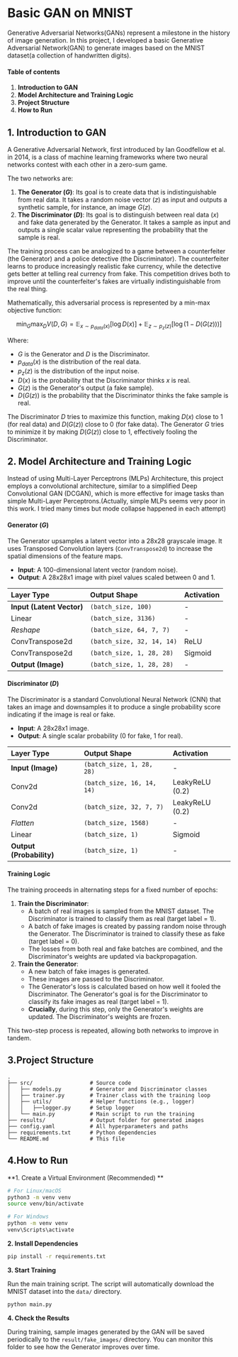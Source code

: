 # Basic GAN on MNIST

Generative Adversarial Networks(GANs) represent a milestone in the history of image generation. In this project, I developed a basic Generative Adversarial Network(GAN) to generate images based on the MNIST dataset(a collection of handwritten digits).

#### Table of contents

1. **Introduction to GAN**
2. **Model Architecture and Training Logic**
3. **Project Structure**
4. **How to Run**

## 1. Introduction to GAN

A Generative Adversarial Network, first introduced by Ian Goodfellow et al. in 2014, is a class of machine learning frameworks where two neural networks contest with each other in a zero-sum game.

The two networks are:

1. **The Generator ($G$)**: Its goal is to create data that is indistinguishable from real data. It takes a random noise vector ($z$) as input and outputs a synthetic sample, for instance, an image $G(z)$.
2. **The Discriminator ($D$)**: Its goal is to distinguish between real data ($x$) and fake data generated by the Generator. It takes a sample as input and outputs a single scalar value representing the probability that the sample is real.

The training process can be analogized to a game between a counterfeiter (the Generator) and a police detective (the Discriminator). The counterfeiter learns to produce increasingly realistic fake currency, while the detective gets better at telling real currency from fake. This competition drives both to improve until the counterfeiter's fakes are virtually indistinguishable from the real thing.

Mathematically, this adversarial process is represented by a min-max objective function:

$$ \min_G \max_D V(D, G) = \mathbb{E}_{x \sim p_{data}(x)}[\log D(x)] + \mathbb{E}_{z \sim p_z(z)}[\log(1 - D(G(z)))] $$

Where:

- $G$ is the Generator and $D$ is the Discriminator.
- $p_{data}(x)$ is the distribution of the real data.
- $p_z(z)$ is the distribution of the input noise.
- $D(x)$ is the probability that the Discriminator thinks $x$ is real.
- $G(z)$ is the Generator's output (a fake sample).
- $D(G(z))$ is the probability that the Discriminator thinks the fake sample is real.

The Discriminator $D$ tries to maximize this function, making $D(x)$ close to 1 (for real data) and $D(G(z))$ close to 0 (for fake data). The Generator $G$ tries to minimize it by making $D(G(z))$ close to 1, effectively fooling the Discriminator.

## 2. Model Architecture and Training Logic

Instead of using Multi-Layer Perceptrons (MLPs) Architecture, this project employs a convolutional architecture, similar to a simplified Deep Convolutional GAN (DCGAN), which is more effective for image tasks than simple Multi-Layer Perceptrons.(Actually, simple MLPs seems very poor in this work. I tried many times but mode collapse happened in each attempt)

#### Generator ($G$)

The Generator upsamples a latent vector into a 28x28 grayscale image. It uses Transposed Convolution layers (`ConvTranspose2d`) to increase the spatial dimensions of the feature maps.

- **Input**: A 100-dimensional latent vector (random noise).
- **Output**: A 28x28x1 image with pixel values scaled between 0 and 1.

| Layer Type                | Output Shape               | Activation |
| :------------------------ | :------------------------- | :--------- |
| **Input (Latent Vector)** | `(batch_size, 100)`        | -          |
| Linear                    | `(batch_size, 3136)`       | -          |
| *Reshape*                 | `(batch_size, 64, 7, 7)`   | -          |
| ConvTranspose2d           | `(batch_size, 32, 14, 14)` | ReLU       |
| ConvTranspose2d           | `(batch_size, 1, 28, 28)`  | Sigmoid    |
| **Output (Image)**        | `(batch_size, 1, 28, 28)`  | -          |

#### Discriminator ($D$)

The Discriminator is a standard Convolutional Neural Network (CNN) that takes an image and downsamples it to produce a single probability score indicating if the image is real or fake.

- **Input**: A 28x28x1 image.
- **Output**: A single scalar probability (0 for fake, 1 for real).

| Layer Type               | Output Shape               | Activation      |
| :----------------------- | :------------------------- | :-------------- |
| **Input (Image)**        | `(batch_size, 1, 28, 28)`  | -               |
| Conv2d                   | `(batch_size, 16, 14, 14)` | LeakyReLU (0.2) |
| Conv2d                   | `(batch_size, 32, 7, 7)`   | LeakyReLU (0.2) |
| *Flatten*                | `(batch_size, 1568)`       | -               |
| Linear                   | `(batch_size, 1)`          | Sigmoid         |
| **Output (Probability)** | `(batch_size, 1)`          | -               |

#### Training Logic

The training proceeds in alternating steps for a fixed number of epochs:

1. **Train the Discriminator**:
   - A batch of real images is sampled from the MNIST dataset. The Discriminator is trained to classify them as real (target label = 1).
   - A batch of fake images is created by passing random noise through the Generator. The Discriminator is trained to classify these as fake (target label = 0).
   - The losses from both real and fake batches are combined, and the Discriminator's weights are updated via backpropagation.
2. **Train the Generator**:
   - A new batch of fake images is generated.
   - These images are passed to the Discriminator.
   - The Generator's loss is calculated based on how well it fooled the Discriminator. The Generator's goal is for the Discriminator to classify its fake images as real (target label = 1).
   - **Crucially**, during this step, only the Generator's weights are updated. The Discriminator's weights are frozen.

This two-step process is repeated, allowing both networks to improve in tandem.

## 3.Project Structure

```
.
├── src/                  # Source code
│   ├── models.py         # Generator and Discriminator classes
│   ├── trainer.py        # Trainer class with the training loop
│   ├── utils/            # Helper functions (e.g., logger)
│   │   ├──logger.py      # Setup logger
│   └── main.py           # Main script to run the training
├── results/              # Output folder for generated images
├── config.yaml           # All hyperparameters and paths
├── requirements.txt      # Python dependencies
└── README.md             # This file
```

## 4.How to Run

**1. Create a Virtual Environment (Recommended) **

```bash
# For Linux/macOS
python3 -m venv venv
source venv/bin/activate

# For Windows
python -m venv venv
venv\Scripts\activate
```

**2. Install Dependencies**

```bash
pip install -r requirements.txt
```

**3. Start Training** 

Run the main training script. The script will automatically download the MNIST dataset into the `data/` directory.

```bash
python main.py
```

**4. Check the Results**

During training, sample images generated by the GAN will be saved periodically to the `result/fake_images/` directory. You can monitor this folder to see how the Generator improves over time.
